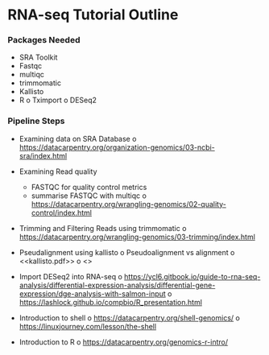 
# RNA-seq Tutorial Outline 
### Packages Needed
- SRA Toolkit
- Fastqc
- multiqc 
- trimmomatic 
- Kallisto
- R
  o	Tximport
  o	DESeq2
 
 
### Pipeline Steps
-	Examining data on SRA Database
o	https://datacarpentry.org/organization-genomics/03-ncbi-sra/index.html

-	Examining Read quality 
    - FASTQC for quality control metrics
    - summarise FASTQC with multiqc
o	https://datacarpentry.org/wrangling-genomics/02-quality-control/index.html
-	Trimming and Filtering Reads using trimmomatic 
  o	https://datacarpentry.org/wrangling-genomics/03-trimming/index.html
-	Pseudalignment using kallisto
  o	Pseudoalignment vs alignment
o	<<kallisto.pdf>>
o	<<kallisto and pseudoalignment.pdf>>
 
-	Import DESeq2 into RNA-seq 
  o	https://ycl6.gitbook.io/guide-to-rna-seq-analysis/differential-expression-analysis/differential-gene-expression/dge-analysis-with-salmon-input
  o	https://lashlock.github.io/compbio/R_presentation.html

 
-	Introduction to shell 
  o	https://datacarpentry.org/shell-genomics/
  o	https://linuxjourney.com/lesson/the-shell
-	Introduction to R
  o	https://datacarpentry.org/genomics-r-intro/
 
 
 

